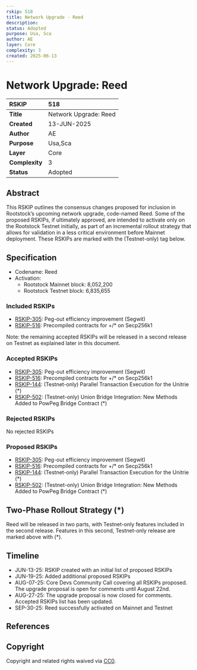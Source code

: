 ```yaml
---
rskip: 518
title: Network Upgrade - Reed
description: 
status: Adopted
purpose: Usa, Sca
author: AE
layer: Core
complexity: 3
created: 2025-06-13
---
```

# Network Upgrade: Reed

|RSKIP          | 518                        |
| :------------ |:---------------------------|
|**Title**      | Network Upgrade: Reed      |
|**Created**    | 13-JUN-2025                |
|**Author**     | AE                         |
|**Purpose**    | Usa,Sca                    |
|**Layer**      | Core                       |
|**Complexity** | 3                          |
|**Status**     | Adopted                    |

## Abstract

This RSKIP outlines the consensus changes proposed for inclusion in Rootstock’s upcoming network upgrade, code-named Reed. Some of the proposed RSKIPs, if ultimately approved, are intended to activate only on the Rootstock Testnet initially, as part of an incremental rollout strategy that allows for validation in a less critical environment before Mainnet deployment. These RSKIPs are marked with the (Testnet-only) tag below.

## Specification

- Codename: Reed
- Activation:
	- Rootstock Mainnet block: 8,052,200
	- Rootstock Testnet block: 6,835,655

### Included RSKIPs

- [RSKIP-305](https://github.com/rsksmart/RSKIPs/blob/master/IPs/RSKIP305.md): Peg-out efficiency improvement (Segwit)
- [RSKIP-516](https://github.com/rsksmart/RSKIPs/blob/master/IPs/RSKIP516.md): Precompiled contracts for +/* on Secp256k1

Note: the remaining accepted RSKIPs will be released in a second release on Testnet as explained later in this document. 

### Accepted RSKIPs

- [RSKIP-305](https://github.com/rsksmart/RSKIPs/blob/master/IPs/RSKIP305.md): Peg-out efficiency improvement (Segwit)
- [RSKIP-516](https://github.com/rsksmart/RSKIPs/blob/master/IPs/RSKIP516.md): Precompiled contracts for +/* on Secp256k1
- [RSKIP-144](https://github.com/rsksmart/RSKIPs/blob/master/IPs/RSKIP144.md): (Testnet-only) Parallel Transaction Execution for the Unitrie (*)
- [RSKIP-502](https://github.com/rsksmart/RSKIPs/blob/master/IPs/RSKIP502.md): (Testnet-only) Union Bridge Integration: New Methods Added to PowPeg Bridge Contract (*)

### Rejected RSKIPs

No rejected RSKIPs

### Proposed RSKIPs

- [RSKIP-305](https://github.com/rsksmart/RSKIPs/blob/master/IPs/RSKIP305.md): Peg-out efficiency improvement (Segwit)
- [RSKIP-516](https://github.com/rsksmart/RSKIPs/blob/master/IPs/RSKIP516.md): Precompiled contracts for +/* on Secp256k1
- [RSKIP-144](https://github.com/rsksmart/RSKIPs/blob/master/IPs/RSKIP144.md): (Testnet-only) Parallel Transaction Execution for the Unitrie (*)
- [RSKIP-502](https://github.com/rsksmart/RSKIPs/blob/master/IPs/RSKIP502.md): (Testnet-only) Union Bridge Integration: New Methods Added to PowPeg Bridge Contract (*)

## Two-Phase Rollout Strategy (*)

Reed will be released in two parts, with Testnet-only features included in the second release. Features in this second, Testnet-only release are marked above with (*).

## Timeline

- JUN-13-25: RSKIP created with an initial list of proposed RSKIPs
- JUN-19-25: Added additional proposed RSKIPs
- AUG-07-25: Core Devs Community Call covering all RSKIPs proposed. The upgrade proposal is open for comments until August 22nd.
- AUG-27-25: The upgrade proposal is now closed for comments. Accepted RSKIPs list has been updated.
- SEP-30-25: Reed successfully activated on Mainnet and Testnet

## References

## Copyright

Copyright and related rights waived via [CC0](https://creativecommons.org/publicdomain/zero/1.0/).

